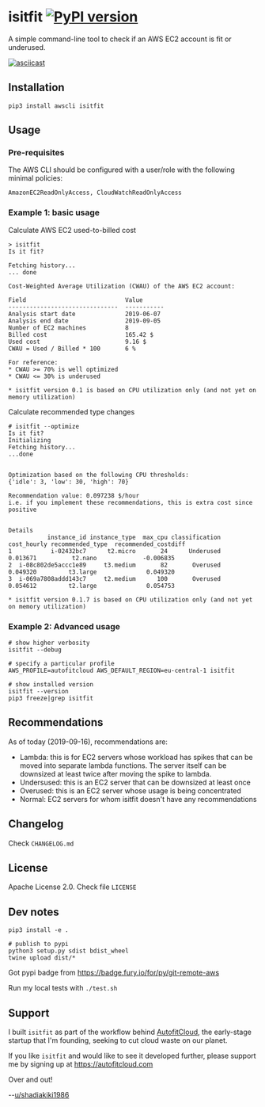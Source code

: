 # isitfit [![PyPI version](https://badge.fury.io/py/isitfit.svg)](https://badge.fury.io/py/isitfit)

A simple command-line tool to check if an AWS EC2 account is fit or underused.


[![asciicast](https://asciinema.org/a/ldJ6sfn4tdLVvB7lYiOZAcICG.svg)](https://asciinema.org/a/ldJ6sfn4tdLVvB7lYiOZAcICG)


## Installation

```
pip3 install awscli isitfit
```


## Usage

### Pre-requisites

The AWS CLI should be configured with a user/role with the following minimal policies:

`AmazonEC2ReadOnlyAccess, CloudWatchReadOnlyAccess`


### Example 1: basic usage

Calculate AWS EC2 used-to-billed cost

```
> isitfit
Is it fit?

Fetching history...
... done

Cost-Weighted Average Utilization (CWAU) of the AWS EC2 account:

Field                            Value
-------------------------------  -----------
Analysis start date              2019-06-07
Analysis end date                2019-09-05
Number of EC2 machines           8
Billed cost                      165.42 $
Used cost                        9.16 $
CWAU = Used / Billed * 100       6 %

For reference:
* CWAU >= 70% is well optimized
* CWAU <= 30% is underused

* isitfit version 0.1 is based on CPU utilization only (and not yet on memory utilization)
```

Calculate recommended type changes

```
# isitfit --optimize
Is it fit?
Initializing
Fetching history...
...done


Optimization based on the following CPU thresholds:
{'idle': 3, 'low': 30, 'high': 70}

Recommendation value: 0.097238 $/hour
i.e. if you implement these recommendations, this is extra cost since positive


Details
           instance_id instance_type  max_cpu classification  cost_hourly recommended_type  recommended_costdiff
1           i-02432bc7      t2.micro       24      Underused     0.013671          t2.nano             -0.006835
2  i-08c802de5accc1e89     t3.medium       82       Overused     0.049320         t3.large              0.049320
3  i-069a7808addd143c7     t2.medium      100       Overused     0.054612         t2.large              0.054753

* isitfit version 0.1.7 is based on CPU utilization only (and not yet on memory utilization)
```


### Example 2: Advanced usage

```
# show higher verbosity
isitfit --debug

# specify a particular profile
AWS_PROFILE=autofitcloud AWS_DEFAULT_REGION=eu-central-1 isitfit

# show installed version
isitfit --version
pip3 freeze|grep isitfit
```


## Recommendations

As of today (2019-09-16), recommendations are:

- Lambda: this is for EC2 servers whose workload has spikes that can be moved into separate lambda functions. The server itself can be downsized at least twice after moving the spike to lambda.
- Undersused: this is an EC2 server that can be downsized at least once
- Overused: this is an EC2 server whose usage is being concentrated
- Normal: EC2 servers for whom isitfit doesn't have any recommendations


## Changelog

Check `CHANGELOG.md`


## License

Apache License 2.0. Check file `LICENSE`


## Dev notes

```
pip3 install -e .

# publish to pypi
python3 setup.py sdist bdist_wheel
twine upload dist/*
```

Got pypi badge from https://badge.fury.io/for/py/git-remote-aws

Run my local tests with `./test.sh`



## Support

I built `isitfit` as part of the workflow behind [AutofitCloud](https://autofitcloud.com), the early-stage startup that I'm founding, seeking to cut cloud waste on our planet.

If you like `isitfit` and would like to see it developed further,
please support me by signing up at https://autofitcloud.com

Over and out!

--[u/shadiakiki1986](https://www.reddit.com/user/shadiakiki1986)
